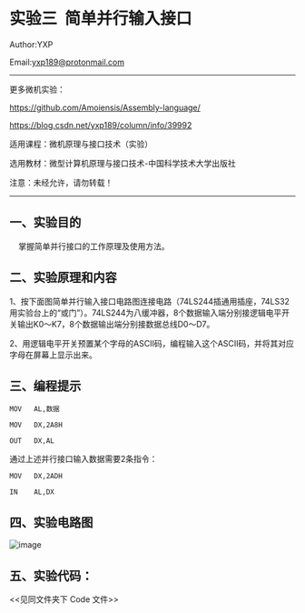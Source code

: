 实验三  简单并行输入接口
===============================================================
Author:YXP

Email:yxp189@protonmail.com
***************************************************************
更多微机实验：

https://github.com/Amoiensis/Assembly-language/

https://blog.csdn.net/yxp189/column/info/39992

适用课程：微机原理与接口技术（实验）

选用教材：微型计算机原理与接口技术-中国科学技术大学出版社

注意：未经允许，请勿转载！
***************************************************************

一、实验目的
-----------------------------------------------------------------

    掌握简单并行接口的工作原理及使用方法。

二、实验原理和内容
-----------------------------------------------------------------

1、按下面图简单并行输入接口电路图连接电路（74LS244插通用插座，74LS32用实验台上的“或门”）。74LS244为八缓冲器，8个数据输入端分别接逻辑电平开关输出K0～K7，8个数据输出端分别接数据总线D0～D7。

2、用逻辑电平开关预置某个字母的ASCⅡ码，编程输入这个ASCⅡ码，并将其对应字母在屏幕上显示出来。

三、编程提示
-----------------------------------------------------------------

    MOV   AL,数据

    MOV   DX,2A8H

    OUT   DX,AL
    
通过上述并行接口输入数据需要2条指令：

    MOV   DX,2ADH
    
    IN    AL,DX     

 四、实验电路图
 -----------------------------------------------------------------
 
 ![image](https://github.com/Amoiensis/Assembly-language/blob/master/image/%E5%B9%B6%E8%A1%8C%E8%BE%93%E5%85%A5-3.png)
    
五、实验代码：   
-----------------------------------------------------------------
     
 <<见同文件夹下 Code 文件>>
 

